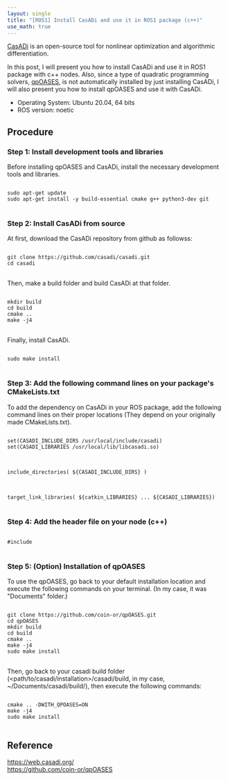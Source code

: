 ```yaml
---
layout: single
title: "[ROS1] Install CasADi and use it in ROS1 package (c++)"
use_math: true
---
```

[CasADi](https://web.casadi.org/) is an open-source tool for nonlinear optimization and algorithmic differentiation.

In this post, I will present you how to install CasADi and use it in ROS1 package with c++ nodes. Also, since a type of quadratic programming solvers, [qpOASES](https://github.com/coin-or/qpOASES), is not automatically installed by just installing CasADi, I will also present you how to install qpOASES and use it with CasADi.

* Operating System: Ubuntu 20.04, 64 bits
* ROS version: noetic

## Procedure
### Step 1: Install development tools and libraries
Before installing qpOASES and CasADi, install the necessary development tools and libraries.
<pre>
<code>
sudo apt-get update
sudo apt-get install -y build-essential cmake g++ python3-dev git
</code>
</pre>

### Step 2: Install CasADi from source
At first, download the CasADi repository from github as followss:
<pre>
<code>
git clone https://github.com/casadi/casadi.git
cd casadi
</code>
</pre>

Then, make a build folder and build CasADi at that folder.
<pre>
<code>
mkdir build
cd build
cmake ..
make -j4
</code>
</pre>

Finally, install CasADi.
<pre>
<code>
sudo make install
</code>
</pre>

### Step 3: Add the following command lines on your package's CMakeLists.txt
To add the dependency on CasADi in your ROS package, add the following command lines on their proper locations (They depend on your originally made CMakeLists.txt).
<pre>
<code>
set(CASADI_INCLUDE_DIRS /usr/local/include/casadi)
set(CASADI_LIBRARIES /usr/local/lib/libcasadi.so)
</code>
</pre>
<pre>
<code>
include_directories( ${CASADI_INCLUDE_DIRS} )
</code>
</pre>
<pre>
<code>
target_link_libraries(<your node name> ${catkin_LIBRARIES} ... ${CASADI_LIBRARIES})
</code>
</pre>

### Step 4: Add the header file on your node (c++)
<pre>
<code>
#include <casadi/casadi.hpp>
</code>
</pre>

### Step 5: (Option) Installation of qpOASES
To use the qpOASES, go back to your default installation location and execute the following commands on your terminal. (In my case, it was "Documents" folder.)
<pre>
<code>
git clone https://github.com/coin-or/qpOASES.git
cd qpOASES
mkdir build
cd build
cmake ..
make -j4
sudo make install
</code>
</pre>
Then, go back to your casadi build folder (<path/to/casadi/installation>/casadi/build, in my case, ~/Documents/casadi/build/), then execute the following commands:
<pre>
<code>
cmake .. -DWITH_QPOASES=ON
make -j4
sudo make install
</code>
</pre>

## Reference
https://web.casadi.org/ <br>
https://github.com/coin-or/qpOASES
